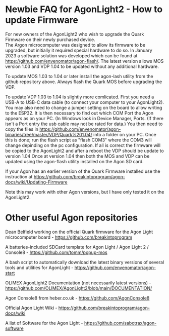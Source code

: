 # Newbie FAQ for AgonLight2 - How to update Firmware

<bold>For new owners of the AgonLight2 who wish to upgrade the Quark Firmware on their newly purchased device</bold>.<br>
The Argon microcomputer was designed to allow its firmware to be upgraded, but initially it required special hardware to do so.
In January 2023 a software solution was developed which can be found at https://github.com/envenomator/agon-flash/.
The latest version allows MOS version 1.03 and VDP 1.04 to be updated without any additional hardware.

To update MOS 1.03 to 1.04 or later install the agon-lash utility from the github repository above. Always flash the Quark MOS before upgrading the VDP.

To update VDP 1.03 to 1.04 is slightly more comlicated. First you need a USB-A to USB-C data cable (to connect your computer to your AgonLight2). You may also need to change a jumper setting on the board to allow writing to the ESP32. It is then necessary to find out which COM Port the Agon appears as on your PC. (In Windows look in Device Manager, Ports. (If there isn't a Port entry the usb cable may not be rated for data.) You then need to copy the files in https://github.com/envenomator/agon-binaries/tree/master/VDP/Quark%201.04/ into a folder on your PC. Once this is done; run the flash script as "flash COM3" where the COM3 will change depinding on the pc configuration. If all is correct the firmware will be copied to the AgonLight2 and after a reboot the VDP should be update to version 1.04
Once at version 1.04 then both the MOS and VDP can be updated using the agon-flash utility installed on the Agon SD card.

If your Agon has an earlier version of the Quark Firmware installed use the instruction at https://github.com/breakintoprogram/agon-docs/wiki/Updating-Firmware

Note this may work with other Agon versions, but I have only tested it on the AgonLight2.

# Other useful Agon repositories
Dean Belfield working on the official Quark firmware for the Agon Light microcomputer board - https://github.com/breakintoprogram

A batteries-included SDCard template for Agon Light / Agon Light 2 / Console8 - https://github.com/tomm/popup-mos

A bash script to automatically download the latest binary versions of several tools and utilities for AgonLight - https://github.com/envenomator/agon-start

OLIMEX AgonLight2 Documentation (not necessarily latest versions) - https://github.com/OLIMEX/AgonLight2/blob/main/DOCUMENTATION/

Agon Console8 from heber.co.uk - https://github.com/AgonConsole8

Official Agon Light Wiki - https://github.com/breakintoprogram/agon-docs/wiki

A list of Software for the Agon Light - https://github.com/sabotrax/agon-software

